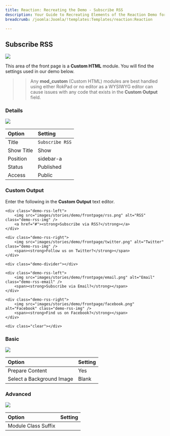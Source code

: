 ```yaml
---
title: Reaction: Recreating the Demo - Subscribe RSS
description: Your Guide to Recreating Elements of the Reaction Demo for Joomla
breadcrumb: /joomla:Joomla/!templates:Templates/reaction:Reaction

---
```


Subscribe RSS
-----

![][demo]

This area of the front page is a **Custom HTML** module. You will find the settings used in our demo below.

>> Any **mod_custom** (Custom HTML) modules are best handled using either RokPad or no editor as a WYSIWYG editor can cause issues with any code that exists in the **Custom Output** field.

### Details

![][demo2]

| Option     | Setting          |
| :--------- | :--------------- |
| Title      | `Subscribe RSS`       |
| Show Title | Show             |
| Position   | sidebar-a        |
| Status     | Published        |
| Access     | Public           |

### Custom Output

Enter the following in the **Custom Output** text editor.

~~~
<div class="demo-rss-left">
    <img src="images/stories/demo/frontpage/rss.png" alt="RSS" class="demo-rss-img" />
    <a href="#"><strong>Subscribe via RSS?</strong></a>
</div>

<div class="demo-rss-right">
    <img src="images/stories/demo/frontpage/twitter.png" alt="Twitter" class="demo-rss-img" />
    <span><strong>Follow us on Twitter?</strong></span>
</div>

<div class="demo-divider"></div>

<div class="demo-rss-left">
    <img src="images/stories/demo/frontpage/email.png" alt="Email" class="demo-rss-email" />
    <span><strong>Subscribe via Email?</strong></span>
</div>

<div class="demo-rss-right">
    <img src="images/stories/demo/frontpage/facebook.png" alt="Facebook" class="demo-rss-img" />
    <span><strong>Find us on Facebook?</strong></span>
</div>

<div class="clear"></div>
~~~

### Basic

![][demo3]

| Option                    | Setting     |
| :----------               | :---------- |
| Prepare Content           | Yes         |
| Select a Background Image | Blank       |

### Advanced

![][demo4]

| Option              | Setting     |
| :----------         | :---------- |
| Module Class Suffix |             |

[demo]: assets/demo_5.jpeg
[demo2]: assets/demo_5a.jpeg
[demo3]: assets/demo_5b.jpeg
[demo4]: assets/demo_5c.jpeg

